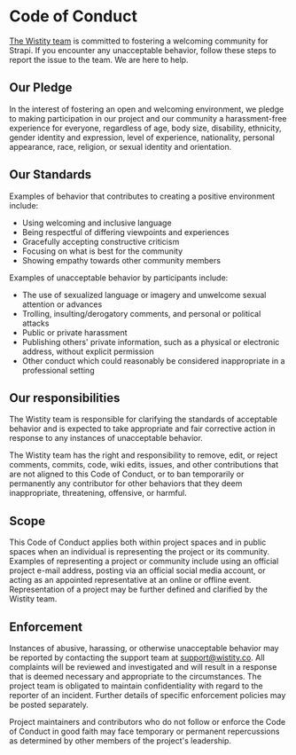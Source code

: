 # Code of Conduct

[The Wistity team](http://wistity.co) is committed to fostering a welcoming community for Strapi. If you encounter any unacceptable behavior, follow these steps to report the issue to the team. We are here to help.

## Our Pledge

In the interest of fostering an open and welcoming environment, we pledge to making participation in our project and our community a harassment-free experience for everyone, regardless of age, body size, disability, ethnicity, gender identity and expression, level of experience, nationality, personal appearance, race, religion, or sexual identity and orientation.

## Our Standards

Examples of behavior that contributes to creating a positive environment include:

- Using welcoming and inclusive language
- Being respectful of differing viewpoints and experiences
- Gracefully accepting constructive criticism
- Focusing on what is best for the community
- Showing empathy towards other community members

Examples of unacceptable behavior by participants include:

- The use of sexualized language or imagery and unwelcome sexual attention or advances
- Trolling, insulting/derogatory comments, and personal or political attacks
- Public or private harassment
- Publishing others' private information, such as a physical or electronic address, without explicit permission
- Other conduct which could reasonably be considered inappropriate in a professional setting

## Our responsibilities

The Wistity team is responsible for clarifying the standards of acceptable behavior and is expected to take appropriate and fair corrective action in response to any instances of unacceptable behavior.

The Wistity team has the right and responsibility to remove, edit, or reject comments, commits, code, wiki edits, issues, and other contributions that are not aligned to this Code of Conduct, or to ban temporarily or permanently any contributor for other behaviors that they deem inappropriate, threatening, offensive, or harmful.

## Scope

This Code of Conduct applies both within project spaces and in public spaces when an individual is representing the project or its community. Examples of representing a project or community include using an official project e-mail address, posting via an official social media account, or acting as an appointed representative at an online or offline event. Representation of a project may be further defined and clarified by the Wistity team.

## Enforcement

Instances of abusive, harassing, or otherwise unacceptable behavior may be reported by contacting the support team at [support@wistity.co](mailto:support@wistity.co). All complaints will be reviewed and investigated and will result in a response that is deemed necessary and appropriate to the circumstances. The project team is obligated to maintain confidentiality with regard to the reporter of an incident. Further details of specific enforcement policies may be posted separately.

Project maintainers and contributors who do not follow or enforce the Code of Conduct in good faith may face temporary or permanent repercussions as determined by other members of the project's leadership.
